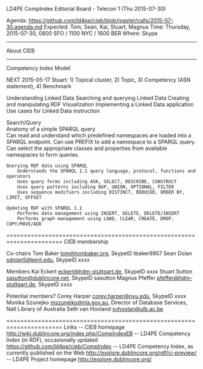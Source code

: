 LD4PE CompIndex Editorial Board - Telecon 1 (Thu 2015-07-30)

Agenda:   https://github.com/ld4pe/cieb/blob/master/calls/2015-07-30.agenda.md
Expected: Tom, Sean, Kai, Stuart, Magnus
Time:     Thursday, 2015-07-30, 0800 SFO / 1100 NYC / 1600 BER
Where:    Skype

----------------------------------------------------------------------
About CIEB

----------------------------------------------------------------------
Competency Index Model

NEXT 2015-05-17 Stuart: 1) Topical cluster, 2) Topic, 3) Competency (ASN statement), 4) Benchmark

Understanding Linked Data
Searching and querying Linked Data
Creating and manipulating RDF
Visualization
Implementing a Linked Data application
Use cases for Linked Data instruction

Search/Query    
    Anatomy of a simple SPARQL query    
        Can read and understand which predefined namespaces are loaded into a SPARQL endpoint.
        Can use PREFIX to add a namespace to a SPARQL query.
        Can select the appropriate classes and properties from available namespaces to form queries.

    Querying RDF data using SPARQL 
        Understands the SPARQL 1.1 query language, protocol, functions and operators
        Uses query forms including ASK, SELECT, DESCRIBE, CONSTRUCT
        Uses query patterns including BGP, UNION, OPTIONAL, FILTER
        Uses sequence modifiers including DISTINCT, REDUCED, ORDER BY, LIMIT, OFFSET

    Updating RDF with SPARQL 1.1    
        Performs data management using INSERT, DELETE, DELETE/INSERT
        Performs graph management using LOAD, CLEAR, CREATE, DROP, COPY/MOVE/ADD

======================================================================
CIEB membership

Co-chairs
    Tom Baker <tom@tombaker.org>, SkypeID tbaker9957
    Sean Dolan <sdolan5@kent.edu>, SkypeID xxxx

Members
    Kai Eckert <eckert@hdm-stuttgart.de>, SkypeID xxxx
    Stuart Sutton <sasutton@dublincore.net>, SkypeID sasutton
    Magnus Pfeffer <pfeffer@hdm-stuttgart.de>, SkypeID xxxx

Potential members?
    Corey Harper <corey.harper@nyu.edu>, SkypeID xxxx
    Monika Szunejko <mszunejko@nla.gov.au>, Director of Database Services, Natl Library of Australia 
    Seth van Hooland <svhoolan@ulb.ac.be>

======================================================================
Links
--  CIEB homepage
    http://wiki.dublincore.org/index.php/CompIndexEB
--  LD4PE Competency Index (in RDF), occasionally updated
    https://github.com/ld4pe/cieb/CompIndex
--  LD4PE Competency Index, as currently published on the Web
    http://explore.dublincore.org/rdf/ci-preview/
--  LD4PE Project homepage
    http://explore.dublincore.org/
